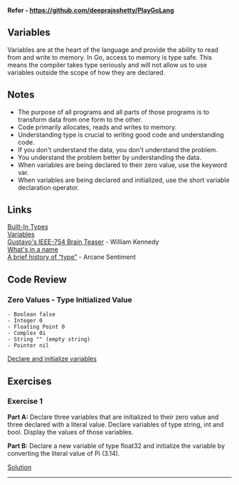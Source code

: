 **Refer - https://github.com/deeprajsshetty/PlayGoLang**

## Variables

Variables are at the heart of the language and provide the ability to read from and write to memory. In Go, access to memory is type safe. This means the compiler takes type seriously and will not allow us to use variables outside the scope of how they are declared.

## Notes

- The purpose of all programs and all parts of those programs is to transform data from one form to the other.
- Code primarily allocates, reads and writes to memory.
- Understanding type is crucial to writing good code and understanding code.
- If you don't understand the data, you don't understand the problem.
- You understand the problem better by understanding the data.
- When variables are being declared to their zero value, use the keyword var.
- When variables are being declared and initialized, use the short variable declaration operator.

## Links

[Built-In Types](http://golang.org/ref/spec#Boolean_types)  
[Variables](https://golang.org/doc/effective_go.html#variables)  
[Gustavo's IEEE-754 Brain Teaser](https://www.ardanlabs.com/blog/2013/08/gustavos-ieee-754-brain-teaser.html) - William Kennedy  
[What's in a name](https://www.youtube.com/watch?v=sFUSP8Au_PE)  
[A brief history of “type”](http://arcanesentiment.blogspot.com/2015/01/a-brief-history-of-type.html) - Arcane Sentiment

## Code Review

### Zero Values - Type Initialized Value

    - Boolean false
    - Integer 0
    - Floating Point 0
    - Complex 0i
    - String "" (empty string)
    - Pointer nil

[Declare and initialize variables](https://github.com/deeprajsshetty/GolangTraining/blob/master/004-Language%20Syntax/004.001-Variables/001-DeclareAndInitializeVariables/main.go)

## Exercises

### Exercise 1

**Part A:** Declare three variables that are initialized to their zero value and three declared with a literal value. Declare variables of type string, int and bool. Display the values of those variables.

**Part B:** Declare a new variable of type float32 and initialize the variable by converting the literal value of Pi (3.14).

[Solution](exercises/template1/template1.go) 

---

